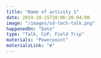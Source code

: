 ```yaml
---
title: "Name of activity 1"
date: 2019-10-15T20:06:20-04:00
image: "/images/sd-tech-talk.png"
happenedOn: "Date"
type: "Talk, CoP, Field Trip"
materials: "Powerpoint"
materialsLink: "#"
---
```

